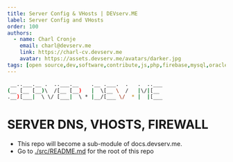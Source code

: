 ```yaml
---
title: Server Config & VHosts | DEVserv.ME
label: Server Config and VHosts
order: 100
authors:
  - name: Charl Cronje
    email: charl@devserv.me
    link: https://charl-cv.devserv.me
    avatar: https://assets.devserv.me/avatars/darker.jpg
tags: [open source,dev,software,contribute,js,php,firebase,mysql,oracle,log]
---
```


```sh
 __..___.__ .  ..___.__    .__ .___.  .   .  ..___
(__ [__ [__)\  /[__ [__)   |  \[__ \  /   |\/|[__ 
.__)[___|  \ \/ [___|  \ * |__/[___ \/  * |  |[___
```

# SERVER DNS, VHOSTS, FIREWALL

- This repo will become a sub-module of docs.devserv.me.
- Go to [./src/README.md](./src/README.md) for the root of this repo